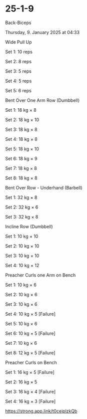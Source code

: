 # 25-1-9

Back-Biceps

Thursday, 9. January 2025 at 04:33

Wide Pull Up

Set 1: 10 reps

Set 2: 8 reps

Set 3: 5 reps

Set 4: 5 reps

Set 5: 6 reps

Bent Over One Arm Row (Dumbbell)

Set 1: 18 kg × 8

Set 2: 18 kg × 10

Set 3: 18 kg × 8

Set 4: 18 kg × 8

Set 5: 18 kg × 10

Set 6: 18 kg × 9

Set 7: 18 kg × 8

Set 8: 18 kg × 8

Bent Over Row - Underhand (Barbell)

Set 1: 32 kg × 8

Set 2: 32 kg × 6

Set 3: 32 kg × 8

Incline Row (Dumbbell)

Set 1: 10 kg × 10

Set 2: 10 kg × 10

Set 3: 10 kg × 10

Set 4: 10 kg × 12

Preacher Curls one Arm on Bench

Set 1: 10 kg × 6

Set 2: 10 kg × 6

Set 3: 10 kg × 6

Set 4: 10 kg × 5 [Failure]

Set 5: 10 kg × 6

Set 6: 10 kg × 5 [Failure]

Set 7: 10 kg × 6

Set 8: 12 kg × 5 [Failure]

Preacher Curls on Bench

Set 1: 16 kg × 5 [Failure]

Set 2: 16 kg × 5

Set 3: 16 kg × 4 [Failure]

Set 4: 16 kg × 3 [Failure]

 <https://strong.app.link/t0ceiplzkQb>
